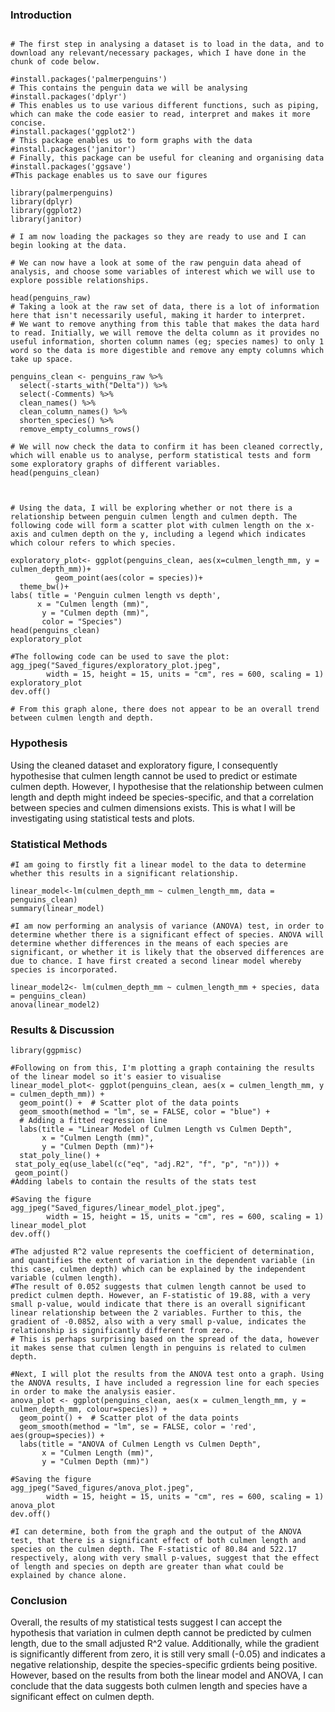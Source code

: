 


### Introduction

```{r Data Exploration}

# The first step in analysing a dataset is to load in the data, and to download any relevant/necessary packages, which I have done in the chunk of code below. 

#install.packages('palmerpenguins')
# This contains the penguin data we will be analysing
#install.packages('dplyr')
# This enables us to use various different functions, such as piping, which can make the code easier to read, interpret and makes it more concise.
#install.packages('ggplot2')
# This package enables us to form graphs with the data
#install.packages('janitor')
# Finally, this package can be useful for cleaning and organising data
#install.packages('ggsave')
#This package enables us to save our figures

library(palmerpenguins)
library(dplyr)
library(ggplot2)
library(janitor)

# I am now loading the packages so they are ready to use and I can begin looking at the data.

# We can now have a look at some of the raw penguin data ahead of analysis, and choose some variables of interest which we will use to explore possible relationships. 

head(penguins_raw)
# Taking a look at the raw set of data, there is a lot of information here that isn't necessarily useful, making it harder to interpret.  
# We want to remove anything from this table that makes the data hard to read. Initially, we will remove the delta column as it provides no useful information, shorten column names (eg; species names) to only 1 word so the data is more digestible and remove any empty columns which take up space.

penguins_clean <- penguins_raw %>%
  select(-starts_with("Delta")) %>%
  select(-Comments) %>%
  clean_names() %>%
  clean_column_names() %>%
  shorten_species() %>%
  remove_empty_columns_rows()

# We will now check the data to confirm it has been cleaned correctly, which will enable us to analyse, perform statistical tests and form some exploratory graphs of different variables.
head(penguins_clean)



# Using the data, I will be exploring whether or not there is a relationship between penguin culmen length and culmen depth. The following code will form a scatter plot with culmen length on the x-axis and culmen depth on the y, including a legend which indicates which colour refers to which species.

exploratory_plot<- ggplot(penguins_clean, aes(x=culmen_length_mm, y = culmen_depth_mm))+
          geom_point(aes(color = species))+
  theme_bw()+
labs( title = 'Penguin culmen length vs depth',
      x = "Culmen length (mm)",
       y = "Culmen depth (mm)",
       color = "Species")
head(penguins_clean)
exploratory_plot

#The following code can be used to save the plot:
agg_jpeg("Saved_figures/exploratory_plot.jpeg", 
        width = 15, height = 15, units = "cm", res = 600, scaling = 1)
exploratory_plot
dev.off()

# From this graph alone, there does not appear to be an overall trend between culmen length and depth.
```

### Hypothesis

Using the cleaned dataset and exploratory figure, I consequently hypothesise that culmen length cannot be used to predict or estimate culmen depth. However, I hypothesise that the relationship between culmen length and depth might indeed be species-specific, and that a correlation between species and culmen dimensions exists. This is what I will be investigating using statistical tests and plots.

### Statistical Methods

```{r Statistics}
#I am going to firstly fit a linear model to the data to determine whether this results in a significant relationship.

linear_model<-lm(culmen_depth_mm ~ culmen_length_mm, data = penguins_clean)
summary(linear_model)

#I am now performing an analysis of variance (ANOVA) test, in order to determine whether there is a significant effect of species. ANOVA will determine whether differences in the means of each species are significant, or whether it is likely that the observed differences are due to chance. I have first created a second linear model whereby species is incorporated.

linear_model2<- lm(culmen_depth_mm ~ culmen_length_mm + species, data = penguins_clean)
anova(linear_model2)

```


### Results & Discussion

```{r Plotting Results}
library(ggpmisc)

#Following on from this, I'm plotting a graph containing the results of the linear model so it's easier to visualise
linear_model_plot<- ggplot(penguins_clean, aes(x = culmen_length_mm, y = culmen_depth_mm)) +
  geom_point() +  # Scatter plot of the data points
  geom_smooth(method = "lm", se = FALSE, color = "blue") +  
  # Adding a fitted regression line
  labs(title = "Linear Model of Culmen Length vs Culmen Depth",
       x = "Culmen Length (mm)",
       y = "Culmen Depth (mm)")+
  stat_poly_line() +
 stat_poly_eq(use_label(c("eq", "adj.R2", "f", "p", "n"))) +
 geom_point()
#Adding labels to contain the results of the stats test 

#Saving the figure
agg_jpeg("Saved_figures/linear_model_plot.jpeg", 
        width = 15, height = 15, units = "cm", res = 600, scaling = 1)
linear_model_plot
dev.off()

#The adjusted R^2 value represents the coefficient of determination, and quantifies the extent of variation in the dependent variable (in this case, culmen depth) which can be explained by the independent variable (culmen length). 
#The result of 0.052 suggests that culmen length cannot be used to predict culmen depth. However, an F-statistic of 19.88, with a very small p-value, would indicate that there is an overall significant linear relationship between the 2 variables. Further to this, the gradient of -0.0852, also with a very small p-value, indicates the relationship is significantly different from zero.
# This is perhaps surprising based on the spread of the data, however it makes sense that culmen length in penguins is related to culmen depth. 

#Next, I will plot the results from the ANOVA test onto a graph. Using the ANOVA results, I have included a regression line for each species in order to make the analysis easier.
anova_plot <- ggplot(penguins_clean, aes(x = culmen_length_mm, y = culmen_depth_mm, colour=species)) +
  geom_point() +  # Scatter plot of the data points
  geom_smooth(method = "lm", se = FALSE, color = 'red', aes(group=species)) +  
  labs(title = "ANOVA of Culmen Length vs Culmen Depth",
       x = "Culmen Length (mm)",
       y = "Culmen Depth (mm)")
  
#Saving the figure
agg_jpeg("Saved_figures/anova_plot.jpeg", 
        width = 15, height = 15, units = "cm", res = 600, scaling = 1)
anova_plot
dev.off()

#I can determine, both from the graph and the output of the ANOVA test, that there is a significant effect of both culmen length and species on the culmen depth. The F-statistic of 80.84 and 522.17 respectively, along with very small p-values, suggest that the effect of length and species on depth are greater than what could be explained by chance alone.

```

### Conclusion
Overall, the results of my statistical tests suggest I can accept the hypothesis that variation in culmen depth cannot be predicted by culmen length, due to the small adjusted R^2 value. Additionally, while the gradient is significantly different from zero, it is still very small (-0.05) and indicates a negative relationship, despite the species-specific grdients being positive. However, based on the results from both the linear model and ANOVA, I can conclude that the data suggests both culmen length and species have a significant effect on culmen depth.  

